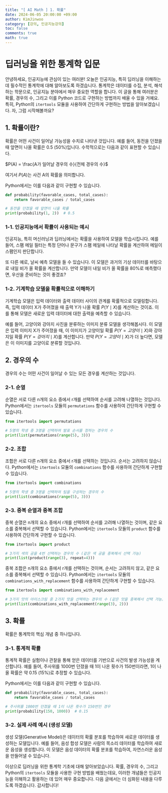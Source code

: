 ```yaml
---
title: "[ AI Math ] 1. 확률"
date: 2024-06-05 20:00:00 +09:00
author: KimJinwoo
category: [강의, 인공지능강의]
toc: false
comments: true
math: true
---
```


# 딥러닝을 위한 통계학 입문

안녕하세요, 인공지능에 관심이 있는 여러분! 오늘은 인공지능, 특히 딥러닝을 이해하는데 필수적인 통계학에 대해 알아보도록 하겠습니다. 통계학은 데이터를 수집, 분석, 해석하는 학문으로, 인공지능 분야에서 매우 중요한 역할을 합니다. 이 글을 통해 여러분은 확률, 경우의 수, 그리고 이를 Python 코드로 구현하는 방법까지 배울 수 있을 거예요. 특히, Python의 `itertools` 모듈을 사용하여 간단하게 구현하는 방법을 알아보겠습니다. 자, 그럼 시작해볼까요?

## 1. 확률이란?

확률은 어떤 사건이 일어날 가능성을 수치로 나타낸 것입니다. 예를 들어, 동전을 던졌을 때 앞면이 나올 확률은 0.5 (50%)입니다. 수학적으로는 다음과 같이 표현할 수 있습니다.

$P(A) = \frac{A가 일어날 경우의 수}{전체 경우의 수}$

여기서 $P(A)$는 사건 A의 확률을 의미합니다.

Python에서는 이를 다음과 같이 구현할 수 있습니다.

```python
def probability(favorable_cases, total_cases):
    return favorable_cases / total_cases

# 동전을 던졌을 때 앞면이 나올 확률
print(probability(1, 2))  # 0.5
```

### 1-1. 인공지능에서 확률이 사용되는 예시

인공지능, 특히 머신러닝과 딥러닝에서는 확률을 사용하여 모델을 학습시킵니다. 예를 들어, 스팸 메일 필터는 특정 단어나 문구가 스팸 메일에 나타날 확률을 계산하여 메일이 스팸인지 판단합니다.

또 다른 예로, 날씨 예측 모델을 들 수 있습니다. 이 모델은 과거의 기상 데이터를 바탕으로 내일 비가 올 확률을 계산합니다. 만약 모델이 내일 비가 올 확률을 80%로 예측했다면, 우산을 준비하는 것이 좋겠죠?

### 1-2. 기계학습 모델을 확률적으로 이해하기

기계학습 모델은 입력 데이터와 출력 데이터 사이의 관계를 확률적으로 모델링합니다. 즉, 입력 데이터 X가 주어졌을 때 출력 Y가 나올 확률 $P(Y \mid X)$를 계산하는 것이죠. 이를 통해 모델은 새로운 입력 데이터에 대한 출력을 예측할 수 있습니다.

예를 들어, 고양이와 강아지 사진을 분류하는 이미지 분류 모델을 생각해봅시다. 이 모델은 입력 이미지 X가 주어졌을 때, 이 이미지가 고양이일 확률 $P(Y=고양이 \mid X)$와 강아지일 확률 $P(Y=강아지 \mid X)$를 계산합니다. 만약 $P(Y=고양이 \mid X)$가 더 높다면, 모델은 이 이미지를 고양이로 분류할 것입니다.

## 2. 경우의 수

경우의 수는 어떤 사건이 일어날 수 있는 모든 경우를 계산하는 것입니다.

### 2-1. 순열

순열은 서로 다른 n개의 요소 중에서 r개를 선택하여 순서를 고려해 나열하는 것입니다. Python에서는 `itertools` 모듈의 `permutations` 함수를 사용하여 간단하게 구현할 수 있습니다.

```python
from itertools import permutations

# 5명의 학생 중 3명을 선택하여 발표 순서를 정하는 경우의 수
print(list(permutations(range(5), 3)))
```

### 2-2. 조합

조합은 서로 다른 n개의 요소 중에서 r개를 선택하는 것입니다. 순서는 고려하지 않습니다. Python에서는 `itertools` 모듈의 `combinations` 함수를 사용하여 간단하게 구현할 수 있습니다.

```python
from itertools import combinations

# 5명의 학생 중 3명을 선택하여 팀을 구성하는 경우의 수
print(list(combinations(range(5), 3)))
```

### 2-3. 중복 순열과 중복 조합

중복 순열은 n개의 요소 중에서 r개를 선택하여 순서를 고려해 나열하는 것이며, 같은 요소를 중복해서 선택할 수 있습니다. Python에서는 `itertools` 모듈의 `product` 함수를 사용하여 간단하게 구현할 수 있습니다.

```python
from itertools import product

# 3가지 색의 공을 4번 선택하는 경우의 수 (같은 색 공을 중복해서 선택 가능)
print(list(product(range(3), repeat=4)))
```

중복 조합은 n개의 요소 중에서 r개를 선택하는 것이며, 순서는 고려하지 않고, 같은 요소를 중복해서 선택할 수 있습니다. Python에서는 `itertools` 모듈의 `combinations_with_replacement` 함수를 사용하여 간단하게 구현할 수 있습니다.

```python
from itertools import combinations_with_replacement

# 3가지 맛의 아이스크림 중 2가지 맛을 선택하는 경우의 수 (같은 맛을 중복해서 선택 가능)
print(list(combinations_with_replacement(range(3), 2)))
```

## 3. 확률

확률은 통계학의 핵심 개념 중 하나입니다.

### 3-1. 통계적 확률

통계적 확률은 실험이나 관찰을 통해 얻은 데이터를 기반으로 사건의 발생 가능성을 계산합니다. 예를 들어, 주사위를 1000번 던졌을 때 1이 나온 횟수가 150번이라면, 1이 나올 확률은 약 0.15 (15%)로 추정할 수 있습니다.

Python에서는 이를 다음과 같이 구현할 수 있습니다.

```python
def probability(favorable_cases, total_cases):
    return favorable_cases / total_cases

# 주사위를 1000번 던졌을 때 1이 나온 횟수가 150번인 경우
print(probability(150, 1000))  # 0.15
```

### 3-2. 실제 사례 예시 (생성 모델)

생성 모델(Generative Model)은 데이터의 확률 분포를 학습하여 새로운 데이터를 생성하는 모델입니다. 예를 들어, 음성 합성 모델은 사람의 목소리 데이터를 학습하여 새로운 음성을 생성합니다. 이 모델은 음성 데이터의 확률 분포를 학습하여, 자연스러운 음성을 만들어낼 수 있습니다.

이상으로 딥러닝을 위한 통계학 기초에 대해 알아보았습니다. 확률, 경우의 수, 그리고 Python의 `itertools` 모듈을 사용한 구현 방법을 배웠는데요, 이러한 개념들은 인공지능을 이해하고 활용하는 데 있어 매우 중요합니다. 다음 글에서는 더 심화된 내용을 다루도록 하겠습니다. 감사합니다!
